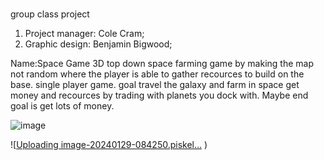 #
group class project 


1. Project manager: Cole Cram;
2. Graphic design: Benjamin Bigwood;

Name:Space Game
3D top down space farming game by making the map not random where the player is able to gather recources to build on the base.
single player game.
goal travel the galaxy and farm in space get money and recources by trading with planets you dock with.
Maybe end goal is get lots of money.


![image](<img width="896" alt="Screenshot 2024-02-21 at 8 33 42 AM" src="https://github.com/BenjaminBigwood/Group-class-project/assets/143056232/7708e4ee-853c-46e2-a5d9-ff1659ded1a6">
)


![[Uploading image-20240129-084250.piskel…]()
)

